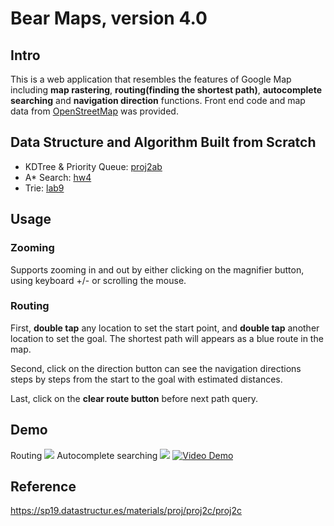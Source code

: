 # Bear Maps, version 4.0

## Intro
This is a web application that resembles the features of Google Map including **map rastering**, **routing(finding the shortest path)**, **autocomplete searching** and **navigation direction** functions. Front end code and map data from [OpenStreetMap](https://www.openstreetmap.org) was provided.

## Data Structure and Algorithm Built from Scratch
* KDTree & Priority Queue: [proj2ab](https://github.com/davidyen-888/bearmaps/tree/master/bearmaps/proj2ab)
* A* Search: [hw4](https://github.com/davidyen-888/bearmaps/tree/master/bearmaps/hw4)
* Trie: [lab9](https://github.com/davidyen-888/bearmaps/tree/master/bearmaps/lab9)

## Usage
### Zooming 
Supports zooming in and out by either clicking on the magnifier button, using keyboard +/- or scrolling the mouse.

### Routing
First, **double tap** any location to set the start point, and **double tap** another location to set the goal. The shortest path will appears as a blue route in the map. 

Second, click on the direction button can see the navigation directions steps by steps from the start to the goal with estimated distances.

Last, click on the **clear route button** before next path query.

## Demo
Routing
![](https://i.imgur.com/4ILarpd.jpg)
Autocomplete searching
![](https://i.imgur.com/nV4qmQs.jpg)
[![Video Demo](https://img.youtube.com/vi/HWpYO5MP89I/0.jpg)](https://www.youtube.com/watch?v=HWpYO5MP89I)
## Reference
https://sp19.datastructur.es/materials/proj/proj2c/proj2c
